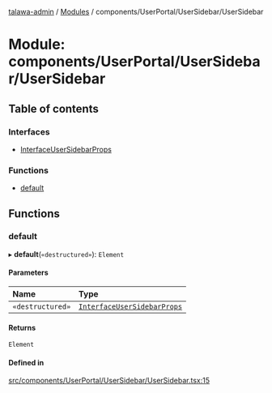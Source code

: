 [talawa-admin](../README.md) / [Modules](../modules.md) / components/UserPortal/UserSidebar/UserSidebar

# Module: components/UserPortal/UserSidebar/UserSidebar

## Table of contents

### Interfaces

- [InterfaceUserSidebarProps](../interfaces/components_UserPortal_UserSidebar_UserSidebar.InterfaceUserSidebarProps.md)

### Functions

- [default](components_UserPortal_UserSidebar_UserSidebar.md#default)

## Functions

### default

▸ **default**(`«destructured»`): `Element`

#### Parameters

| Name | Type |
| :------ | :------ |
| `«destructured»` | [`InterfaceUserSidebarProps`](../interfaces/components_UserPortal_UserSidebar_UserSidebar.InterfaceUserSidebarProps.md) |

#### Returns

`Element`

#### Defined in

[src/components/UserPortal/UserSidebar/UserSidebar.tsx:15](https://github.com/git-init-priyanshu/talawa-admin-clone/blob/d03f5ca/src/components/UserPortal/UserSidebar/UserSidebar.tsx#L15)
